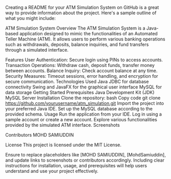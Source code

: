 
Creating a README for your ATM Simulation System on GitHub is a great way to provide information about the project. Here's a sample outline of what you might include:

ATM Simulation System
Overview
The ATM Simulation System is a Java-based application designed to mimic the functionalities of an Automated Teller Machine (ATM). It allows users to perform various banking operations such as withdrawals, deposits, balance inquiries, and fund transfers through a simulated interface.

Features
User Authentication: Secure login using PINs to access accounts.
Transaction Operations: Withdraw cash, deposit funds, transfer money between accounts.
Balance Inquiry: Check account balance at any time.
Security Measures: Timeout sessions, error handling, and encryption for secure communication.
Technologies Used
Java
JDBC for database connectivity
Swing and JavaFX for the graphical user interface
MySQL for data storage
Getting Started
Prerequisites
Java Development Kit (JDK)
MySQL Server
Installation
Clone the repository:
bash
Copy code
git clone https://github.com/yourusername/atm_simulation.git
Import the project into your preferred Java IDE.
Set up the MySQL database according to the provided schema.
Usage
Run the application from your IDE.
Log in using a sample account or create a new account.
Explore various functionalities provided by the simulated ATM interface.
Screenshots


Contributors
MOHD SAMIUDDIN

License
This project is licensed under the MIT License.

Ensure to replace placeholders like [MOHD SAMIUDDIN], [MohdSamiuddin], and update links to screenshots or contributors accordingly. Including clear instructions for installation, usage, and prerequisites will help users understand and use your project effectively.
